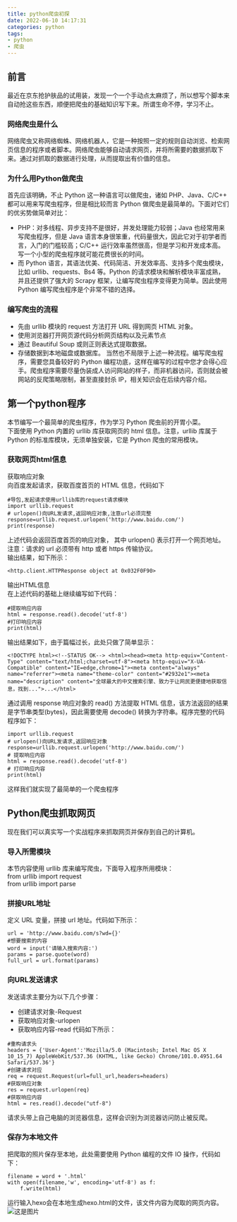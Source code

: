 ```yaml
---
title: python爬虫初探
date: 2022-06-10 14:17:31  
categories: python 
tags:
- python
- 爬虫
---
```


## 前言
最近在京东抢护肤品的试用装，发现一个一个手动点太麻烦了，所以想写个脚本来自动抢这些东西，顺便把爬虫的基础知识写下来。所谓生命不停，学习不止。
### 网络爬虫是什么
网络爬虫又称网络蜘蛛、网络机器人，它是一种按照一定的规则自动浏览、检索网页信息的程序或者脚本。网络爬虫能够自动请求网页，并将所需要的数据抓取下来。通过对抓取的数据进行处理，从而提取出有价值的信息。  
### 为什么用Python做爬虫
首先应该明确，不止 Python 这一种语言可以做爬虫，诸如 PHP、Java、C/C++ 都可以用来写爬虫程序，但是相比较而言 Python 做爬虫是最简单的。下面对它们的优劣势做简单对比：  
- PHP：对多线程、异步支持不是很好，并发处理能力较弱；Java 也经常用来写爬虫程序，但是 Java 语言本身很笨重，代码量很大，因此它对于初学者而言，入门的门槛较高；C/C++ 运行效率虽然很高，但是学习和开发成本高。写一个小型的爬虫程序就可能花费很长的时间。
- 而 Python 语言，其语法优美、代码简洁、开发效率高、支持多个爬虫模块，比如 urllib、requests、Bs4 等。Python 的请求模块和解析模块丰富成熟，并且还提供了强大的 Scrapy 框架，让编写爬虫程序变得更为简单。因此使用 Python 编写爬虫程序是个非常不错的选择。  
### 编写爬虫的流程
- 先由 urllib 模块的 request 方法打开 URL 得到网页 HTML 对象。
- 使用浏览器打开网页源代码分析网页结构以及元素节点
- 通过 Beautiful Soup 或则正则表达式提取数据。
- 存储数据到本地磁盘或数据库。
  当然也不局限于上述一种流程。编写爬虫程序，需要您具备较好的 Python 编程功底，这样在编写的过程中您才会得心应手。爬虫程序需要尽量伪装成人访问网站的样子，而非机器访问，否则就会被网站的反爬策略限制，甚至直接封杀 IP，相关知识会在后续内容介绍。  

## 第一个python程序
本节编写一个最简单的爬虫程序，作为学习 Python 爬虫前的开胃小菜。  
下面使用 Python 内置的 urllib 库获取网页的 html 信息。注意，urllib 库属于 Python 的标准库模块，无须单独安装，它是 Python 爬虫的常用模块。 
### 获取网页html信息
获取响应对象  
向百度发起请求，获取百度首页的 HTML 信息，代码如下  
```
#导包,发起请求使用urllib库的request请求模块
import urllib.request
# urlopen()向URL发请求,返回响应对象,注意url必须完整
response=urllib.request.urlopen('http://www.baidu.com/')
print(response)
```
上述代码会返回百度首页的响应对象， 其中 urlopen() 表示打开一个网页地址。注意：请求的 url 必须带有 http 或者 https 传输协议。  
输出结果，如下所示：
```
<http.client.HTTPResponse object at 0x032F0F90>
```
输出HTML信息  
在上述代码的基础上继续编写如下代码：  
```
#提取响应内容
html = response.read().decode('utf-8')
#打印响应内容
print(html)
```
输出结果如下，由于篇幅过长，此处只做了简单显示：  
```
<!DOCTYPE html><!--STATUS OK--> <html><head><meta http-equiv="Content-Type" content="text/html;charset=utf-8"><meta http-equiv="X-UA-Compatible" content="IE=edge,chrome=1"><meta content="always" name="referrer"><meta name="theme-color" content="#2932e1"><meta name="description" content="全球最大的中文搜索引擎、致力于让网民更便捷地获取信息，找到...">...</html>
```
通过调用 response 响应对象的 read() 方法提取 HTML 信息，该方法返回的结果是字节串类型(bytes)，因此需要使用 decode() 转换为字符串。程序完整的代码程序如下：  
```
import urllib.request
# urlopen()向URL发请求,返回响应对象
response=urllib.request.urlopen('http://www.baidu.com/')
# 提取响应内容
html = response.read().decode('utf-8')
# 打印响应内容
print(html)
```
这样我们就实现了最简单的一个爬虫程序

## Python爬虫抓取网页
现在我们可以真实写一个实战程序来抓取网页并保存到自己的计算机。

### 导入所需模块
本节内容使用 urllib 库来编写爬虫，下面导入程序所用模块：  
from urllib import request  
from urllib import parse  

### 拼接URL地址
定义 URL 变量，拼接 url 地址。代码如下所示：  
```
url = 'http://www.baidu.com/s?wd={}'
#想要搜索的内容
word = input('请输入搜索内容:')
params = parse.quote(word)
full_url = url.format(params)
```

### 向URL发送请求
发送请求主要分为以下几个步骤：
- 创建请求对象-Request
- 获取响应对象-urlopen
- 获取响应内容-read
代码如下所示：  
```
#重构请求头
headers = {'User-Agent':'Mozilla/5.0 (Macintosh; Intel Mac OS X 10_15_7) AppleWebKit/537.36 (KHTML, like Gecko) Chrome/101.0.4951.64 Safari/537.36'}
#创建请求对应
req = request.Request(url=full_url,headers=headers)
#获取响应对象
res = request.urlopen(req)
#获取响应内容
html = res.read().decode("utf-8")
```
请求头带上自己电脑的浏览器信息，这样会识别为浏览器访问防止被反爬。
### 保存为本地文件
把爬取的照片保存至本地，此处需要使用 Python 编程的文件 IO 操作，代码如下：
```
filename = word + '.html'
with open(filename,'w', encoding='utf-8') as f:
    f.write(html)
```
运行输入hexo会在本地生成hexo.html的文件，该文件内容为爬取的网页内容。
![这是图片](/img/610/pc.png "Magic Gardens")